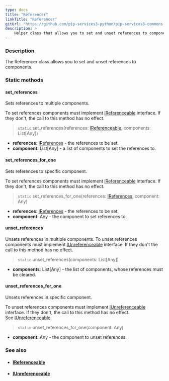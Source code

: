 ```yaml
---
type: docs
title: "Referencer"
linkTitle: "Referencer"
gitUrl: "https://github.com/pip-services3-python/pip-services3-commons-python"
description: >
    Helper class that allows you to set and unset references to components.
---
```


### Description

The Referencer class allows you to set and unset references to components.

### Static methods

#### set_references
Sets references to multiple components.

To set references components must implement [IReferenceable](../ireferenceable) interface.
If they don't, the call to this method has no effect.

> `static` set_references(references: [IReferenceable](../ireferenceable), components: List[Any])

- **references**: [IReferences](../ireferences) - the references to be set.
- **component**: List[Any] - a list of components to set the references to.

#### set_references_for_one
Sets references to specific component.

To set references components must implement [IReferenceable](../ireferenceable) interface.
If they don't, the call to this method has no effect.

> `static` set_references_for_one(references: [IReferences](../ireferences), component: Any)

- **references**: [IReferences](../ireferences) - the references to be set.
- **component**: Any - the component to set references to.

#### unset_references
Unsets references in multiple components.
To unset references components must implement [IUnreferenceable](../iunreferenceable) interface.
If they don't the call to this method has no effect.

> `static` unset_references(components: List[Any])

- **components**: List[Any] - the list of components, whose references must be cleared.

#### unset_references_for_one
Unsets references in specific component.

To unset references components must implement [IUnreferenceable](../iunreferenceable) interface.
If they don't, the call to this method has no effect.  
See [IUnreferenceable](../iunreferenceable)

> `static` unset_references_for_one(component: Any) 

- **component**: Any - the component to unset references.


### See also
- #### [IReferenceable](../ireferenceable)
- #### [IUnreferenceable](../iunreferenceable)
